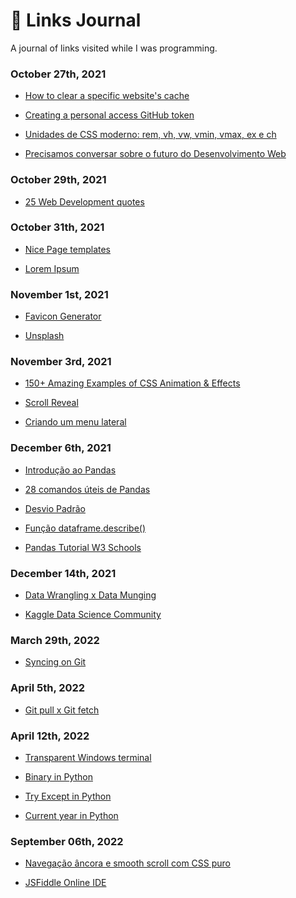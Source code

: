 # 📰 Links Journal 
 
A journal of links visited while I was programming.

 ### October 27th, 2021

- <a href="https://olhardigital.com.br/en/2021/04/14/dicas-e-tutoriais/como-limpar-o-cache-de-um-site-no-chrome-e-no-edge/">How to clear a specific website's cache</a>

- <a href="https://docs.github.com/en/authentication/keeping-your-account-and-data-secure/creating-a-personal-access-token">Creating a personal access GitHub token</a>

- <a href="https://desenvolvimentoparaweb.com/css/unidades-css-rem-vh-vw-vmin-vmax-ex-ch/">Unidades de CSS moderno: rem, vh, vw, vmin, vmax, ex e ch</a>

- <a href="https://www.youtube.com/watch?v=OcGpWJ3WEh8">Precisamos conversar sobre o futuro do Desenvolvimento Web</a>

### October 29th, 2021

- <a href="https://shourai.io/blog/2020/11/13/top-25-web-development-quotes-inspirational-and-motivational/">25 Web Development quotes</a>

### October 31th, 2021

- <a href="https://nicepage.com/templates">Nice Page templates</a>

- <a href="https://www.lipsum.com/">Lorem Ipsum</a>

### November 1st, 2021

- <a href="https://www.favicon.cc/">Favicon Generator</a>

- <a href="https://unsplash.com/">Unsplash</a>

### November 3rd, 2021

- <a href="https://1stwebdesigner.com/css-effects/">150+ Amazing Examples of CSS Animation & Effects</a>

- <a href="https://scrollrevealjs.org/">Scroll Reveal</a>

- <a href="https://www.infowester.com/menulateralcss.php">Criando um menu lateral</a>

### December 6th, 2021

- <a href="https://medium.com/data-hackers/uma-introdu%C3%A7%C3%A3o-simples-ao-pandas-1e15eea37fa1">Introdução ao Pandas</a>

- <a href="https://paulovasconcellos.com.br/28-comandos-%C3%BAteis-de-pandas-que-talvez-voc%C3%AA-n%C3%A3o-conhe%C3%A7a-6ab64beefa93">28 comandos úteis de Pandas</a>

- <a href="https://www.todamateria.com.br/desvio-padrao/" target="_blank" >Desvio Padrão</a>

- <a href="https://www.delftstack.com/pt/api/python-pandas/pandas-dataframe-dataframe.describe-function/">Função dataframe.describe()</a>

- <a href="https://www.w3schools.com/python/pandas/default.asp">Pandas Tutorial W3 Schools</a>

### December 14th, 2021

- <a href="https://medium.com/dados-de-cientista/data-wrangling-x-data-munging-b47bd3a4d555">Data Wrangling x Data Munging</a>

- <a href="https://www.kaggle.com/">Kaggle Data Science Community</a>

### March 29th, 2022

- <a href="https://www.atlassian.com/git/tutorials/syncing">Syncing on Git</a>

### April 5th, 2022

- <a href="https://blog.betrybe.com/git/git-pull/">Git pull x Git fetch</a>

### April 12th, 2022

- <a href="https://zimmergren.net/enable-transparent-background-in-windows-terminal/">Transparent Windows terminal</a>

- <a href="https://www.delftstack.com/howto/python/python-int-to-binary/">Binary in Python</a>

- <a href="https://www.w3schools.com/python/python_try_except.asp">Try Except in Python</a>

- <a href="https://www.delftstack.com/howto/python/python-current-year/">Current year in Python</a>

### September 06th, 2022

- <a href="https://desenvolvimentoparaweb.com/css/navegacao-ancora-smooth-scroll-css-puro/">Navegação âncora e smooth scroll com CSS puro</a>

- <a href="https://jsfiddle.net/">JSFiddle Online IDE</a>
